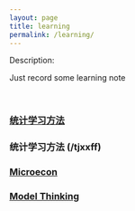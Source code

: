 ```yaml
---
layout: page
title: learning
permalink: /learning/
---
```


Description:

Just record some learning note

<br>


### [统计学习方法](/tjxxff)

### 统计学习方法 (/tjxxff)
### [Microecon](/microecon)

### [Model Thinking](/model-thinking)
